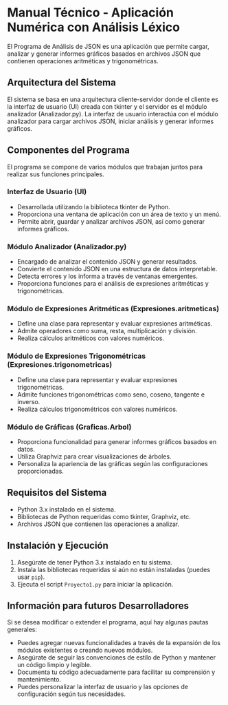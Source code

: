 # Manual Técnico - Aplicación Numérica con Análisis Léxico 

El Programa de Análisis de JSON es una aplicación que permite cargar, analizar y generar informes gráficos basados en archivos JSON que contienen operaciones aritméticas y trigonométricas.


## Arquitectura del Sistema

El sistema se basa en una arquitectura cliente-servidor donde el cliente es la interfaz de usuario (UI) creada con tkinter y el servidor es el módulo analizador (Analizador.py). La interfaz de usuario interactúa con el módulo analizador para cargar archivos JSON, iniciar análisis y generar informes gráficos.

## Componentes del Programa
El programa se compone de varios módulos que trabajan juntos para realizar sus funciones principales.

### Interfaz de Usuario (UI)

-   Desarrollada utilizando la biblioteca tkinter de Python.
-   Proporciona una ventana de aplicación con un área de texto y un menú.
-   Permite abrir, guardar y analizar archivos JSON, así como generar informes gráficos.

### Módulo Analizador (Analizador.py)

-   Encargado de analizar el contenido JSON y generar resultados.
-   Convierte el contenido JSON en una estructura de datos interpretable.
-   Detecta errores y los informa a través de ventanas emergentes.
-   Proporciona funciones para el análisis de expresiones aritméticas y trigonométricas.
### Módulo de Expresiones Aritméticas (Expresiones.aritmeticas)

-   Define una clase para representar y evaluar expresiones aritméticas.
-   Admite operadores como suma, resta, multiplicación y división.
-   Realiza cálculos aritméticos con valores numéricos.

### Módulo de Expresiones Trigonométricas (Expresiones.trigonometricas)

-   Define una clase para representar y evaluar expresiones trigonométricas.
-   Admite funciones trigonométricas como seno, coseno, tangente e inverso.
-   Realiza cálculos trigonométricos con valores numéricos.
### Módulo de Gráficas (Graficas.Arbol)

-   Proporciona funcionalidad para generar informes gráficos basados en datos.
-   Utiliza Graphviz para crear visualizaciones de árboles.
-   Personaliza la apariencia de las gráficas según las configuraciones proporcionadas.

## Requisitos del Sistema
-   Python 3.x instalado en el sistema.
-   Bibliotecas de Python requeridas como tkinter, Graphviz, etc.
-   Archivos JSON que contienen las operaciones a analizar.

## Instalación y Ejecución

1.  Asegúrate de tener Python 3.x instalado en tu sistema.
2.  Instala las bibliotecas requeridas si aún no están instaladas (puedes usar `pip`).
3.  Ejecuta el script `Proyecto1.py` para iniciar la aplicación.


## Información para futuros Desarrolladores

Si se desea modificar o extender el programa, aquí hay algunas pautas generales:

-   Puedes agregar nuevas funcionalidades a través de la expansión de los módulos existentes o creando nuevos módulos.
-   Asegúrate de seguir las convenciones de estilo de Python y mantener un código limpio y legible.
-   Documenta tu código adecuadamente para facilitar su comprensión y mantenimiento.
-   Puedes personalizar la interfaz de usuario y las opciones de configuración según tus necesidades.